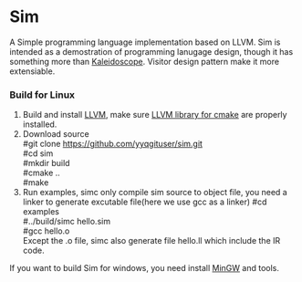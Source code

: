 # Sim
A Simple programming language implementation based on LLVM.
Sim is intended as a demostration of programming lanugage design, though it has something more than [Kaleidoscope](https://llvm.org/docs/tutorial/index.html). Visitor design pattern make it more extensiable. 

### Build for Linux
1. Build and install [LLVM](https://llvm.org/docs/CMake.html), make sure [LLVM library for cmake](https://llvm.org/docs/CMake.html#id15) are properly installed.
2. Download source  
 #git clone https://github.com/yyqgituser/sim.git  
 #cd sim  
 #mkdir build  
 #cmake ..  
 #make
3. Run examples, simc only compile sim source to object file, you need a linker to generate excutable file(here we use gcc as a linker)
 #cd examples  
 #../build/simc hello.sim  
 #gcc hello.o  
 Except the .o file, simc also generate file hello.ll which include the IR code.
 
 If you want to build Sim for windows, you need install [MinGW](http://www.mingw.org/) and tools.
 

